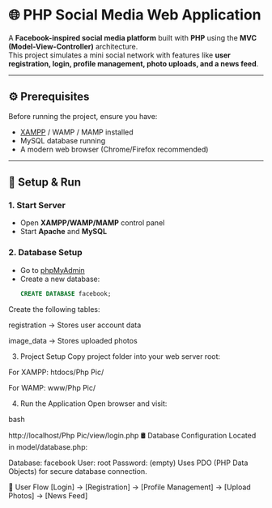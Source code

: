 # 🌐 PHP Social Media Web Application  

A **Facebook-inspired social media platform** built with **PHP** using the **MVC (Model-View-Controller)** architecture.  
This project simulates a mini social network with features like **user registration, login, profile management, photo uploads, and a news feed**.  

---

## ⚙️ Prerequisites  

Before running the project, ensure you have:  
- [XAMPP](https://www.apachefriends.org/) / WAMP / MAMP installed  
- MySQL database running  
- A modern web browser (Chrome/Firefox recommended)  

---

## 🚀 Setup & Run  

### 1. Start Server  
- Open **XAMPP/WAMP/MAMP** control panel  
- Start **Apache** and **MySQL**  

### 2. Database Setup  
- Go to [phpMyAdmin](http://localhost/phpmyadmin)  
- Create a new database:  
  ```sql
  CREATE DATABASE facebook;
Create the following tables:

registration → Stores user account data

image_data → Stores uploaded photos

3. Project Setup
Copy project folder into your web server root:

For XAMPP: htdocs/Php Pic/

For WAMP: www/Php Pic/

4. Run the Application
Open browser and visit:

bash

http://localhost/Php Pic/view/login.php
🛢️ Database Configuration
Located in model/database.php:


Database: facebook
User:     root
Password: (empty)
Uses PDO (PHP Data Objects) for secure database connection.

🔐 User Flow
[Login] → [Registration] → [Profile Management] → [Upload Photos] → [News Feed]

